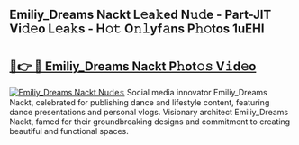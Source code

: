 ## Emiliy_Dreams Nackt L𝚎a𝚔ed N𝚞𝚍e - Part-JlT Vi𝚍𝚎o L𝚎a𝚔s - H𝚘𝚝 O𝚗𝚕yf𝚊ns P𝚑𝚘tos 1uEHl

# <h2><a href="http://kfeb1sa.oniu.top/?m=Emiliy_Dreams+Nackt">🔗👉 🔴 Emiliy_Dreams Nackt P𝚑ot𝚘𝚜 V𝚒d𝚎o</a></h2>

[![Emiliy_Dreams Nackt Nu𝚍e𝚜](https://i.imgur.com/0qMVB7G.gif)](http://kfeb1sa.oniu.top/?m=Emiliy_Dreams+Nackt)
Social media innovator Emiliy_Dreams Nackt, celebrated for publishing dance and lifestyle content, featuring dance presentations and personal vlogs. Visionary architect Emiliy_Dreams Nackt, famed for their groundbreaking designs and commitment to creating beautiful and functional spaces.  
